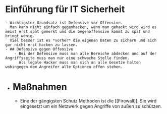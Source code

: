 # Einführung für IT Sicherheit
	- Wichtigster Grundsatz ist Defensive vor Offensive. 
	  Man kann nicht einfach gegenhacken, wenn man gehackt wird wird es meist erst spät gemerkt und die Gegenoffensive kommt zu spät und bringt wenig.
	  Viel besser ist es *vorher* die eigenen Daten zu sichern und sich gar nicht erst hacken zu lassen.
	- ## Defensive gegen Offensive
		- Bei der Defensive muss man alle Bereiche abdecken und auf der Angriffsseite muss man nur eine schwache Stelle finden.
		  Als legale Hacker muss man sich an alle Gesetze halten wohingegen dem Angreifer alle Optionen offen stehen.
- # Maßnahmen
	- Eine der gängigsten Schutz Methoden ist die [[Firewall]]. Sie wird eingesetzt um ein Netzwerk gegen Angriffe von außen zu schützen.